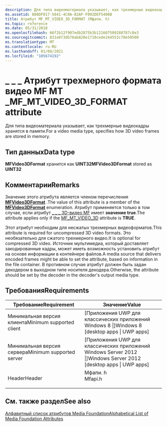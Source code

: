 ```yaml
---
description: Для типа видеоматериала указывает, как трехмерные видеокадры хранятся в памяти.
ms.assetid: 880DF017-5841-4C0A-82AF-F092DEF5406B
title: Атрибут MF_MT_VIDEO_3D_FORMAT (Мфапи. h)
ms.topic: reference
ms.date: 05/31/2018
ms.openlocfilehash: 66f2b12f907edb2875b3b121607509288787c8e3
ms.sourcegitcommit: 831e8f3db78ab820e1710cede244553c70e50500
ms.translationtype: MT
ms.contentlocale: ru-RU
ms.lasthandoff: 01/08/2021
ms.locfileid: "105674192"
---
```

# <a name="mf_mt_video_3d_format-attribute"></a><span data-ttu-id="980a9-103">\_ \_ \_ Атрибут трехмерного формата видео MF MT \_</span><span class="sxs-lookup"><span data-stu-id="980a9-103">MF\_MT\_VIDEO\_3D\_FORMAT attribute</span></span>

<span data-ttu-id="980a9-104">Для типа видеоматериала указывает, как трехмерные видеокадры хранятся в памяти.</span><span class="sxs-lookup"><span data-stu-id="980a9-104">For a video media type, specifies how 3D video frames are stored in memory.</span></span>

## <a name="data-type"></a><span data-ttu-id="980a9-105">Тип данных</span><span class="sxs-lookup"><span data-stu-id="980a9-105">Data type</span></span>

<span data-ttu-id="980a9-106">**MFVideo3DFormat** хранится как **UINT32**</span><span class="sxs-lookup"><span data-stu-id="980a9-106">**MFVideo3DFormat** stored as **UINT32**</span></span>

## <a name="remarks"></a><span data-ttu-id="980a9-107">Комментарии</span><span class="sxs-lookup"><span data-stu-id="980a9-107">Remarks</span></span>

<span data-ttu-id="980a9-108">Значение этого атрибута является членом перечисления [**MFVideo3DFormat**](/windows/desktop/api/mfapi/ne-mfapi-mfvideo3dformat) .</span><span class="sxs-lookup"><span data-stu-id="980a9-108">The value of this attribute is a member of the [**MFVideo3DFormat**](/windows/desktop/api/mfapi/ne-mfapi-mfvideo3dformat) enumeration.</span></span> <span data-ttu-id="980a9-109">Атрибут применяется только в том случае, если атрибут [ \_ \_ \_ 3D-видео MF](mf-mt-video-3d.md) имеет **значение true**.</span><span class="sxs-lookup"><span data-stu-id="980a9-109">The attribute applies only if the [MF\_MT\_VIDEO\_3D](mf-mt-video-3d.md) attribute is **TRUE**.</span></span>

<span data-ttu-id="980a9-110">Этот атрибут необходим для несжатых трехмерных видеоформатов.</span><span class="sxs-lookup"><span data-stu-id="980a9-110">This attribute is required for uncompressed 3D video formats.</span></span> <span data-ttu-id="980a9-111">Это необязательно для сжатого трехмерного видео.</span><span class="sxs-lookup"><span data-stu-id="980a9-111">It is optional for compressed 3D video.</span></span> <span data-ttu-id="980a9-112">Источник мультимедиа, который доставляет закодированные кадры, может иметь возможность установить атрибут на основе информации в контейнере файлов.</span><span class="sxs-lookup"><span data-stu-id="980a9-112">A media source that delivers encoded frames might be able to set the attribute, based on information in the file container.</span></span> <span data-ttu-id="980a9-113">В противном случае атрибут должен быть задан декодером в выходном типе носителя декодера.</span><span class="sxs-lookup"><span data-stu-id="980a9-113">Otherwise, the attribute should be set by the decoder in the decoder's output media type.</span></span>

## <a name="requirements"></a><span data-ttu-id="980a9-114">Требования</span><span class="sxs-lookup"><span data-stu-id="980a9-114">Requirements</span></span>



| <span data-ttu-id="980a9-115">Требование</span><span class="sxs-lookup"><span data-stu-id="980a9-115">Requirement</span></span> | <span data-ttu-id="980a9-116">Значение</span><span class="sxs-lookup"><span data-stu-id="980a9-116">Value</span></span> |
|-------------------------------------|------------------------------------------------------------------------------------|
| <span data-ttu-id="980a9-117">Минимальная версия клиента</span><span class="sxs-lookup"><span data-stu-id="980a9-117">Minimum supported client</span></span><br/> | <span data-ttu-id="980a9-118">\[Приложения UWP для классических приложений Windows 8 \|\]</span><span class="sxs-lookup"><span data-stu-id="980a9-118">Windows 8 \[desktop apps \| UWP apps\]</span></span><br/>                                  |
| <span data-ttu-id="980a9-119">Минимальная версия сервера</span><span class="sxs-lookup"><span data-stu-id="980a9-119">Minimum supported server</span></span><br/> | <span data-ttu-id="980a9-120">\[Приложения UWP для классических приложений Windows Server 2012 \|\]</span><span class="sxs-lookup"><span data-stu-id="980a9-120">Windows Server 2012 \[desktop apps \| UWP apps\]</span></span><br/>                        |
| <span data-ttu-id="980a9-121">Header</span><span class="sxs-lookup"><span data-stu-id="980a9-121">Header</span></span><br/>                   | <dl> <span data-ttu-id="980a9-122"><dt>Мфапи. h</dt></span><span class="sxs-lookup"><span data-stu-id="980a9-122"><dt>Mfapi.h</dt></span></span> </dl> |



## <a name="see-also"></a><span data-ttu-id="980a9-123">См. также раздел</span><span class="sxs-lookup"><span data-stu-id="980a9-123">See also</span></span>

<dl> <dt>

[<span data-ttu-id="980a9-124">Алфавитный список атрибутов Media Foundation</span><span class="sxs-lookup"><span data-stu-id="980a9-124">Alphabetical List of Media Foundation Attributes</span></span>](alphabetical-list-of-media-foundation-attributes.md)
</dt> </dl>

 

 




